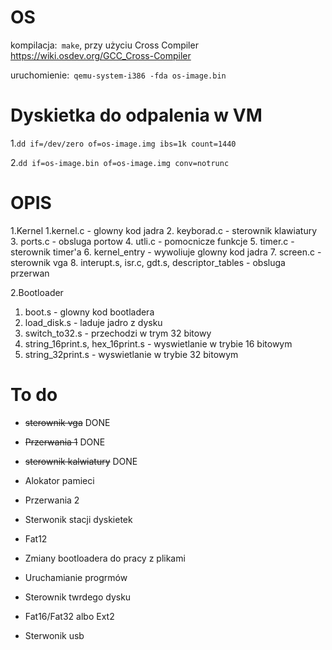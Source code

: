 # OS 

kompilacja:` make`, przy użyciu Cross Compiler https://wiki.osdev.org/GCC_Cross-Compiler

uruchomienie:` qemu-system-i386 -fda os-image.bin`

# Dyskietka do odpalenia w VM
1.`dd if=/dev/zero of=os-image.img ibs=1k count=1440`

2.`dd if=os-image.bin of=os-image.img conv=notrunc`

# OPIS

1.Kernel
  1.kernel.c - glowny kod jadra
  2. keyborad.c - sterownik klawiatury
  3. ports.c - obsluga portow
  4. utli.c - pomocnicze funkcje
  5. timer.c - sterownik timer'a
  6. kernel_entry - wywoliuje glowny kod jadra
  7. screen.c - sterownik vga
  8. interupt.s, isr.c, gdt.s, descriptor_tables - obsluga przerwan

2.Bootloader
  1. boot.s - glowny kod bootladera
  2. load_disk.s - laduje jadro z dysku
  3. switch_to32.s - przechodzi w trym 32 bitowy
  4. string_16print.s, hex_16print.s - wyswietlanie w trybie 16 bitowym
  5. string_32print.s - wyswietlanie w trybie 32 bitowym

# To do

  - ~~sterownik vga~~ DONE
  - ~~Przerwania 1~~ DONE
  - ~~sterownik kalwiatury~~ DONE

  - Alokator pamieci
  - Przerwania 2
  - Sterwonik stacji dyskietek
  - Fat12
  - Zmiany bootloadera do pracy z plikami 
  - Uruchamianie progrmów

  - Sterownik twrdego dysku
  - Fat16/Fat32 albo Ext2
  - Sterwonik usb

